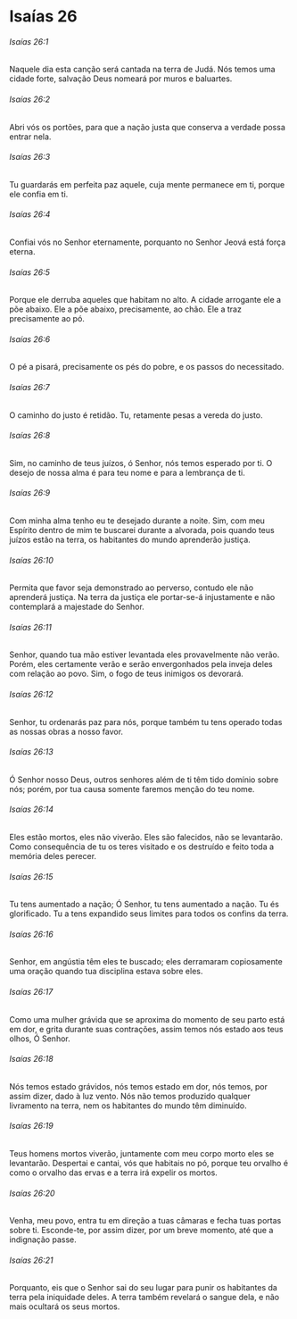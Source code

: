 # Isaías 26

###### Isaías 26:1

Naquele dia esta canção será cantada na terra de Judá. Nós temos uma cidade forte, salvação Deus nomeará por muros e baluartes.

###### Isaías 26:2

Abri vós os portões, para que a nação justa que conserva a verdade possa entrar nela.

###### Isaías 26:3

Tu guardarás em perfeita paz aquele, cuja mente permanece em ti, porque ele confia em ti.

###### Isaías 26:4

Confiai vós no Senhor eternamente, porquanto no Senhor Jeová está força eterna.

###### Isaías 26:5

Porque ele derruba aqueles que habitam no alto. A cidade arrogante ele a põe abaixo. Ele a põe abaixo, precisamente, ao chão. Ele a traz precisamente ao pó.

###### Isaías 26:6

O pé a pisará, precisamente os pés do pobre, e os passos do necessitado.

###### Isaías 26:7

O caminho do justo é retidão. Tu, retamente pesas a vereda do justo.

###### Isaías 26:8

Sim, no caminho de teus juízos, ó Senhor, nós temos esperado por ti. O desejo de nossa alma é para teu nome e para a lembrança de ti.

###### Isaías 26:9

Com minha alma tenho eu te desejado durante a noite. Sim, com meu Espírito dentro de mim te buscarei durante a alvorada, pois quando teus juízos estão na terra, os habitantes do mundo aprenderão justiça.

###### Isaías 26:10

Permita que favor seja demonstrado ao perverso, contudo ele não aprenderá justiça. Na terra da justiça ele portar-se-á injustamente e não contemplará a majestade do Senhor.

###### Isaías 26:11

Senhor, quando tua mão estiver levantada eles provavelmente não verão. Porém, eles certamente verão e serão envergonhados pela inveja deles com relação ao povo. Sim, o fogo de teus inimigos os devorará.

###### Isaías 26:12

Senhor, tu ordenarás paz para nós, porque também tu tens operado todas as nossas obras a nosso favor.

###### Isaías 26:13

Ó Senhor nosso Deus, outros senhores além de ti têm tido domínio sobre nós; porém, por tua causa somente faremos menção do teu nome.

###### Isaías 26:14

Eles estão mortos, eles não viverão. Eles são falecidos, não se levantarão. Como consequência de tu os teres visitado e os destruído e feito toda a memória deles perecer.

###### Isaías 26:15

Tu tens aumentado a nação; Ó Senhor, tu tens aumentado a nação. Tu és glorificado. Tu a tens expandido seus limites para todos os confins da terra.

###### Isaías 26:16

Senhor, em angústia têm eles te buscado; eles derramaram copiosamente uma oração quando tua disciplina estava sobre eles.

###### Isaías 26:17

Como uma mulher grávida que se aproxima do momento de seu parto está em dor, e grita durante suas contrações, assim temos nós estado aos teus olhos, Ó Senhor.

###### Isaías 26:18

Nós temos estado grávidos, nós temos estado em dor, nós temos, por assim dizer, dado à luz vento. Nós não temos produzido qualquer livramento na terra, nem os habitantes do mundo têm diminuído.

###### Isaías 26:19

Teus homens mortos viverão, juntamente com meu corpo morto eles se levantarão. Despertai e cantai, vós que habitais no pó, porque teu orvalho é como o orvalho das ervas e a terra irá expelir os mortos.

###### Isaías 26:20

Venha, meu povo, entra tu em direção a tuas câmaras e fecha tuas portas sobre ti. Esconde-te, por assim dizer, por um breve momento, até que a indignação passe.

###### Isaías 26:21

Porquanto, eis que o Senhor sai do seu lugar para punir os habitantes da terra pela iniquidade deles. A terra também revelará o sangue dela, e não mais ocultará os seus mortos.

